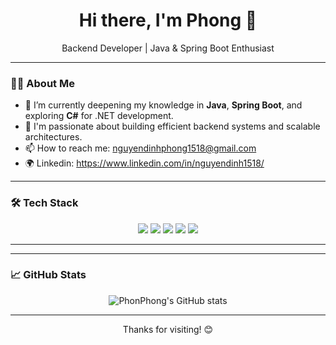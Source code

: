<h1 align="center">Hi there, I'm Phong 👋</h1>

<p align="center">
  Backend Developer | Java & Spring Boot Enthusiast
</p>

---

### 👨‍💻 About Me
- 🌱 I’m currently deepening my knowledge in **Java**, **Spring Boot**, and exploring **C#** for .NET development.
- 💼 I'm passionate about building efficient backend systems and scalable architectures.
- 📫 How to reach me: nguyendinhphong1518@gmail.com
- 🌍 Linkedin: https://www.linkedin.com/in/nguyendinh1518/

---

### 🛠️ Tech Stack
<p align="center">
  <img src="https://img.shields.io/badge/Java-ED8B00?style=for-the-badge&logo=java&logoColor=white" />
  <img src="https://img.shields.io/badge/Spring%20Boot-6DB33F?style=for-the-badge&logo=spring-boot&logoColor=white" />
  <img src="https://img.shields.io/badge/MySQL-4479A1?style=for-the-badge&logo=mysql&logoColor=white" />
  <img src="https://img.shields.io/badge/MAVEN-000000?style=for-the-badge&logo=JSON%20web%20tokens&logoColor=white" />
  <img src="https://img.shields.io/badge/Git-F05032?style=for-the-badge&logo=git&logoColor=white" />
</p>

---

---

### 📈 GitHub Stats
<p align="center">
  <img src="https://github-readme-stats.vercel.app/api?username=phonphong&show_icons=true&theme=transparent&hide_border=true" alt="PhonPhong's GitHub stats" />
</p>

---

<p align="center">Thanks for visiting! 😊</p>
